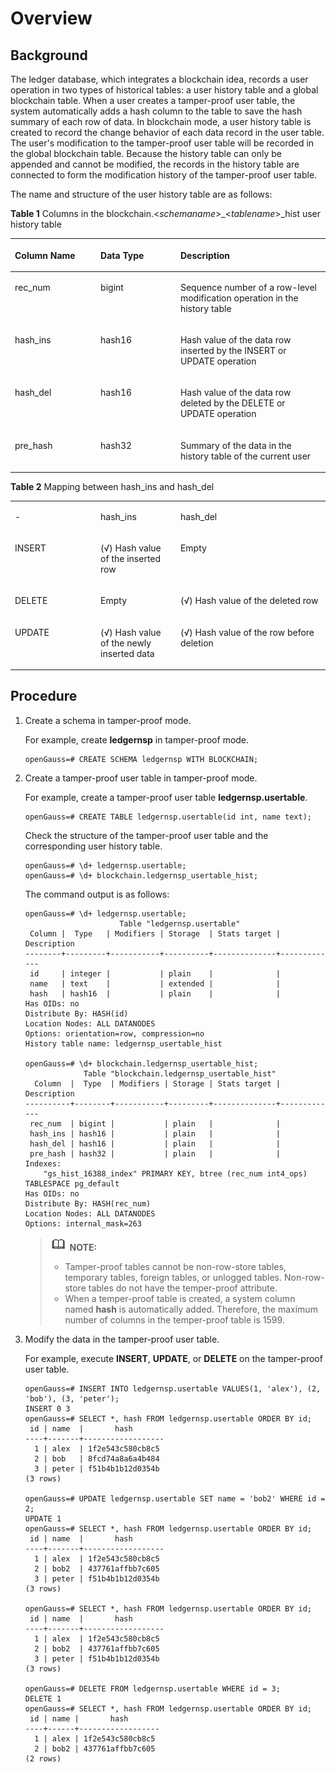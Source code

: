 # Overview<a name="EN-US_TOPIC_0000001147207387"></a>

## Background<a name="section129831239555"></a>

The ledger database, which integrates a blockchain idea, records a user operation in two types of historical tables: a user history table and a global blockchain table. When a user creates a tamper-proof user table, the system automatically adds a hash column to the table to save the hash summary of each row of data. In blockchain mode, a user history table is created to record the change behavior of each data record in the user table. The user's modification to the tamper-proof user table will be recorded in the global blockchain table. Because the history table can only be appended and cannot be modified, the records in the history table are connected to form the modification history of the tamper-proof user table.

The name and structure of the user history table are as follows:

**Table  1**  Columns in the blockchain.<_schemaname_\>\_<_tablename_\>\_hist user history table

<a name="en-us_topic_0059778793_t611ff04302e6463c8850c39d3e1d78fb"></a>
<table><thead align="left"><tr id="en-us_topic_0059778793_r8d98f172fcb143a4b42b10577220d355"><th class="cellrowborder" valign="top" width="27.200000000000003%" id="mcps1.2.4.1.1"><p id="en-us_topic_0059778793_a193720958fde4c19bc65993675dfa1a9"><a name="en-us_topic_0059778793_a193720958fde4c19bc65993675dfa1a9"></a><a name="en-us_topic_0059778793_a193720958fde4c19bc65993675dfa1a9"></a>Column Name</p>
</th>
<th class="cellrowborder" valign="top" width="25.369999999999997%" id="mcps1.2.4.1.2"><p id="en-us_topic_0059778793_af5d2e50e4bb64af6a29f7a3fdb06d45f"><a name="en-us_topic_0059778793_af5d2e50e4bb64af6a29f7a3fdb06d45f"></a><a name="en-us_topic_0059778793_af5d2e50e4bb64af6a29f7a3fdb06d45f"></a>Data Type</p>
</th>
<th class="cellrowborder" valign="top" width="47.43%" id="mcps1.2.4.1.3"><p id="en-us_topic_0059778793_a0b6844c422b4492ebbafb18967b858ac"><a name="en-us_topic_0059778793_a0b6844c422b4492ebbafb18967b858ac"></a><a name="en-us_topic_0059778793_a0b6844c422b4492ebbafb18967b858ac"></a>Description</p>
</th>
</tr>
</thead>
<tbody><tr id="en-us_topic_0059778793_r2604828d09ad4f47ab4f2c1801948ebd"><td class="cellrowborder" valign="top" width="27.200000000000003%" headers="mcps1.2.4.1.1 "><p id="p76412036838"><a name="p76412036838"></a><a name="p76412036838"></a>rec_num</p>
</td>
<td class="cellrowborder" valign="top" width="25.369999999999997%" headers="mcps1.2.4.1.2 "><p id="en-us_topic_0059778793_acf56af2e70564f0aad2b714c6ab657f4"><a name="en-us_topic_0059778793_acf56af2e70564f0aad2b714c6ab657f4"></a><a name="en-us_topic_0059778793_acf56af2e70564f0aad2b714c6ab657f4"></a>bigint</p>
</td>
<td class="cellrowborder" valign="top" width="47.43%" headers="mcps1.2.4.1.3 "><p id="en-us_topic_0059778793_adaa9609514694908b74629047cbb90be"><a name="en-us_topic_0059778793_adaa9609514694908b74629047cbb90be"></a><a name="en-us_topic_0059778793_adaa9609514694908b74629047cbb90be"></a>Sequence number of a row-level modification operation in the history table</p>
</td>
</tr>
<tr id="row188802051532"><td class="cellrowborder" valign="top" width="27.200000000000003%" headers="mcps1.2.4.1.1 "><p id="p488010511231"><a name="p488010511231"></a><a name="p488010511231"></a>hash_ins</p>
</td>
<td class="cellrowborder" valign="top" width="25.369999999999997%" headers="mcps1.2.4.1.2 "><p id="p9880175111311"><a name="p9880175111311"></a><a name="p9880175111311"></a>hash16</p>
</td>
<td class="cellrowborder" valign="top" width="47.43%" headers="mcps1.2.4.1.3 "><p id="p68801451338"><a name="p68801451338"></a><a name="p68801451338"></a>Hash value of the data row inserted by the INSERT or UPDATE operation</p>
</td>
</tr>
<tr id="row20374949435"><td class="cellrowborder" valign="top" width="27.200000000000003%" headers="mcps1.2.4.1.1 "><p id="p15375174920315"><a name="p15375174920315"></a><a name="p15375174920315"></a>hash_del</p>
</td>
<td class="cellrowborder" valign="top" width="25.369999999999997%" headers="mcps1.2.4.1.2 "><p id="p637544915318"><a name="p637544915318"></a><a name="p637544915318"></a>hash16</p>
</td>
<td class="cellrowborder" valign="top" width="47.43%" headers="mcps1.2.4.1.3 "><p id="p1037514918315"><a name="p1037514918315"></a><a name="p1037514918315"></a>Hash value of the data row deleted by the DELETE or UPDATE operation</p>
</td>
</tr>
<tr id="row1749114716320"><td class="cellrowborder" valign="top" width="27.200000000000003%" headers="mcps1.2.4.1.1 "><p id="p104911471314"><a name="p104911471314"></a><a name="p104911471314"></a>pre_hash</p>
</td>
<td class="cellrowborder" valign="top" width="25.369999999999997%" headers="mcps1.2.4.1.2 "><p id="p5491194713312"><a name="p5491194713312"></a><a name="p5491194713312"></a>hash32</p>
</td>
<td class="cellrowborder" valign="top" width="47.43%" headers="mcps1.2.4.1.3 "><p id="p84911047933"><a name="p84911047933"></a><a name="p84911047933"></a>Summary of the data in the history table of the current user</p>
</td>
</tr>
</tbody>
</table>

**Table  2**  Mapping between hash\_ins and hash\_del

<a name="table1712691518810"></a>
<table><tbody><tr id="row412716150813"><td class="cellrowborder" valign="top" width="27.200000000000003%"><p id="p412711151286"><a name="p412711151286"></a><a name="p412711151286"></a>-</p>
</td>
<td class="cellrowborder" valign="top" width="25.369999999999997%"><p id="p0127515787"><a name="p0127515787"></a><a name="p0127515787"></a>hash_ins</p>
</td>
<td class="cellrowborder" valign="top" width="47.43%"><p id="p1712719151286"><a name="p1712719151286"></a><a name="p1712719151286"></a>hash_del</p>
</td>
</tr>
<tr id="row1012717158818"><td class="cellrowborder" valign="top" width="27.200000000000003%"><p id="p11277152819"><a name="p11277152819"></a><a name="p11277152819"></a>INSERT</p>
</td>
<td class="cellrowborder" valign="top" width="25.369999999999997%"><p id="p1012771512819"><a name="p1012771512819"></a><a name="p1012771512819"></a>(√) Hash value of the inserted row</p>
</td>
<td class="cellrowborder" valign="top" width="47.43%"><p id="p1312720151784"><a name="p1312720151784"></a><a name="p1312720151784"></a>Empty</p>
</td>
</tr>
<tr id="row1112751515817"><td class="cellrowborder" valign="top" width="27.200000000000003%"><p id="p212731515814"><a name="p212731515814"></a><a name="p212731515814"></a>DELETE</p>
</td>
<td class="cellrowborder" valign="top" width="25.369999999999997%"><p id="p1512712151582"><a name="p1512712151582"></a><a name="p1512712151582"></a>Empty</p>
</td>
<td class="cellrowborder" valign="top" width="47.43%"><p id="p997614511292"><a name="p997614511292"></a><a name="p997614511292"></a>(√) Hash value of the deleted row</p>
</td>
</tr>
<tr id="row6127141510814"><td class="cellrowborder" valign="top" width="27.200000000000003%"><p id="p41278157811"><a name="p41278157811"></a><a name="p41278157811"></a>UPDATE</p>
</td>
<td class="cellrowborder" valign="top" width="25.369999999999997%"><p id="p176821056192"><a name="p176821056192"></a><a name="p176821056192"></a>(√) Hash value of the newly inserted data</p>
</td>
<td class="cellrowborder" valign="top" width="47.43%"><p id="p254616587913"><a name="p254616587913"></a><a name="p254616587913"></a>(√) Hash value of the row before deletion</p>
</td>
</tr>
</tbody>
</table>

## Procedure<a name="section1993385411913"></a>

1.  Create a schema in tamper-proof mode.

    For example, create  **ledgernsp**  in tamper-proof mode.

    ```
    openGauss=# CREATE SCHEMA ledgernsp WITH BLOCKCHAIN;
    ```

2.  Create a tamper-proof user table in tamper-proof mode.

    For example, create a tamper-proof user table  **ledgernsp.usertable**.

    ```
    openGauss=# CREATE TABLE ledgernsp.usertable(id int, name text);
    ```

    Check the structure of the tamper-proof user table and the corresponding user history table.

    ```
    openGauss=# \d+ ledgernsp.usertable;
    openGauss=# \d+ blockchain.ledgernsp_usertable_hist;
    ```

    The command output is as follows:

    ```
    openGauss=# \d+ ledgernsp.usertable;
                         Table "ledgernsp.usertable"
     Column |  Type   | Modifiers | Storage  | Stats target | Description
    --------+---------+-----------+----------+--------------+-------------
     id     | integer |           | plain    |              |
     name   | text    |           | extended |              |
     hash   | hash16  |           | plain    |              |
    Has OIDs: no
    Distribute By: HASH(id)
    Location Nodes: ALL DATANODES
    Options: orientation=row, compression=no
    History table name: ledgernsp_usertable_hist
    
    openGauss=# \d+ blockchain.ledgernsp_usertable_hist;
                 Table "blockchain.ledgernsp_usertable_hist"
      Column  |  Type  | Modifiers | Storage | Stats target | Description
    ----------+--------+-----------+---------+--------------+-------------
     rec_num  | bigint |           | plain   |              |
     hash_ins | hash16 |           | plain   |              |
     hash_del | hash16 |           | plain   |              |
     pre_hash | hash32 |           | plain   |              |
    Indexes:
        "gs_hist_16388_index" PRIMARY KEY, btree (rec_num int4_ops) TABLESPACE pg_default
    Has OIDs: no
    Distribute By: HASH(rec_num)
    Location Nodes: ALL DATANODES
    Options: internal_mask=263
    ```

    >![](public_sys-resources/icon-note.gif) **NOTE:** 
    >-   Tamper-proof tables cannot be non-row-store tables, temporary tables, foreign tables, or unlogged tables. Non-row-store tables do not have the temper-proof attribute.
    >-   When a temper-proof table is created, a system column named  **hash**  is automatically added. Therefore, the maximum number of columns in the temper-proof table is 1599.

3.  Modify the data in the tamper-proof user table.

    For example, execute  **INSERT**,  **UPDATE**, or  **DELETE**  on the tamper-proof user table.

    ```
    openGauss=# INSERT INTO ledgernsp.usertable VALUES(1, 'alex'), (2, 'bob'), (3, 'peter');
    INSERT 0 3
    openGauss=# SELECT *, hash FROM ledgernsp.usertable ORDER BY id;
     id | name  |       hash
    ----+-------+------------------
      1 | alex  | 1f2e543c580cb8c5
      2 | bob   | 8fcd74a8a6a4b484
      3 | peter | f51b4b1b12d0354b
    (3 rows)
    
    openGauss=# UPDATE ledgernsp.usertable SET name = 'bob2' WHERE id = 2;
    UPDATE 1
    openGauss=# SELECT *, hash FROM ledgernsp.usertable ORDER BY id;
     id | name  |       hash
    ----+-------+------------------
      1 | alex  | 1f2e543c580cb8c5
      2 | bob2  | 437761affbb7c605
      3 | peter | f51b4b1b12d0354b
    (3 rows)
    
    openGauss=# SELECT *, hash FROM ledgernsp.usertable ORDER BY id;
     id | name  |       hash
    ----+-------+------------------
      1 | alex  | 1f2e543c580cb8c5
      2 | bob2  | 437761affbb7c605
      3 | peter | f51b4b1b12d0354b
    (3 rows)
    
    openGauss=# DELETE FROM ledgernsp.usertable WHERE id = 3;
    DELETE 1
    openGauss=# SELECT *, hash FROM ledgernsp.usertable ORDER BY id;
     id | name |       hash
    ----+------+------------------
      1 | alex | 1f2e543c580cb8c5
      2 | bob2 | 437761affbb7c605
    (2 rows)
    ```


